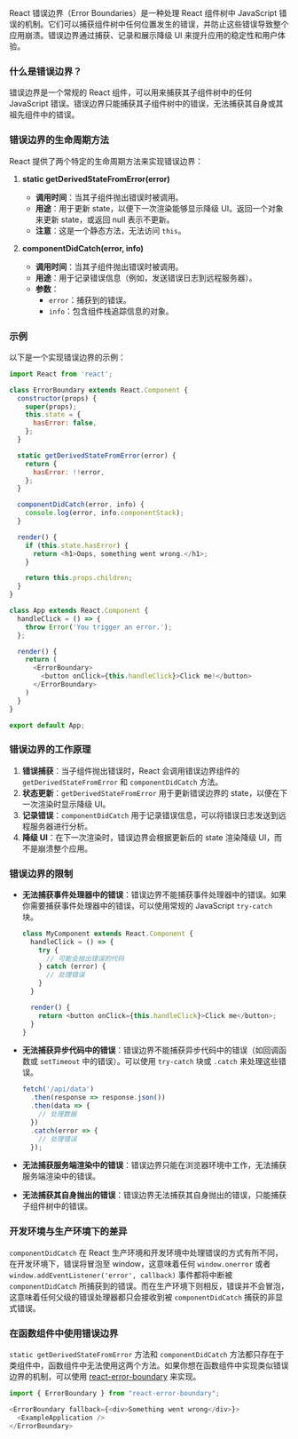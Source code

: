 React 错误边界（Error Boundaries）是一种处理 React 组件树中 JavaScript 错误的机制。它们可以捕获组件树中任何位置发生的错误，并防止这些错误导致整个应用崩溃。错误边界通过捕获、记录和展示降级 UI 来提升应用的稳定性和用户体验。

### 什么是错误边界？

错误边界是一个常规的 React 组件，可以用来捕获其子组件树中的任何 JavaScript 错误。错误边界只能捕获其子组件树中的错误，无法捕获其自身或其祖先组件中的错误。

### 错误边界的生命周期方法

React 提供了两个特定的生命周期方法来实现错误边界：

1. **static getDerivedStateFromError(error)**
   
   - **调用时间**：当其子组件抛出错误时被调用。
   - **用途**：用于更新 state，以便下一次渲染能够显示降级 UI。返回一个对象来更新 state，或返回 null 表示不更新。
   - **注意**：这是一个静态方法，无法访问 `this`。

2. **componentDidCatch(error, info)**

   - **调用时间**：当其子组件抛出错误时被调用。
   - **用途**：用于记录错误信息（例如，发送错误日志到远程服务器）。
   - **参数**：
     - `error`：捕获到的错误。
     - `info`：包含组件栈追踪信息的对象。

### 示例

以下是一个实现错误边界的示例：

```javascript
import React from 'react';

class ErrorBoundary extends React.Component {
  constructor(props) {
    super(props);
    this.state = {
      hasError: false,
    };
  }

  static getDerivedStateFromError(error) {
    return {
      hasError: !!error,
    };
  }

  componentDidCatch(error, info) {
    console.log(error, info.componentStack);
  }

  render() {
    if (this.state.hasError) {
      return <h1>Oops, something went wrong.</h1>;
    }

    return this.props.children;
  }
}

class App extends React.Component {
  handleClick = () => {
    throw Error('You trigger an error.');
  };

  render() {
    return (
      <ErrorBoundary>
        <button onClick={this.handleClick}>Click me!</button>
      </ErrorBoundary>
    )
  }
}

export default App;
```

### 错误边界的工作原理

1. **错误捕获**：当子组件抛出错误时，React 会调用错误边界组件的 `getDerivedStateFromError` 和 `componentDidCatch` 方法。
2. **状态更新**：`getDerivedStateFromError` 用于更新错误边界的 state，以便在下一次渲染时显示降级 UI。
3. **记录错误**：`componentDidCatch` 用于记录错误信息，可以将错误日志发送到远程服务器进行分析。
4. **降级 UI**：在下一次渲染时，错误边界会根据更新后的 state 渲染降级 UI，而不是崩溃整个应用。

### 错误边界的限制

- **无法捕获事件处理器中的错误**：错误边界不能捕获事件处理器中的错误。如果你需要捕获事件处理器中的错误，可以使用常规的 JavaScript `try-catch` 块。
  
  ```javascript
  class MyComponent extends React.Component {
    handleClick = () => {
      try {
        // 可能会抛出错误的代码
      } catch (error) {
        // 处理错误
      }
    }

    render() {
      return <button onClick={this.handleClick}>Click me</button>;
    }
  }
  ```

- **无法捕获异步代码中的错误**：错误边界不能捕获异步代码中的错误（如回调函数或 `setTimeout` 中的错误）。可以使用 `try-catch` 块或 `.catch` 来处理这些错误。

  ```javascript
  fetch('/api/data')
    .then(response => response.json())
    .then(data => {
      // 处理数据
    })
    .catch(error => {
      // 处理错误
    });
  ```

- **无法捕获服务端渲染中的错误**：错误边界只能在浏览器环境中工作，无法捕获服务端渲染中的错误。
- **无法捕获其自身抛出的错误**：错误边界无法捕获其自身抛出的错误，只能捕获子组件树中的错误。

### 开发环境与生产环境下的差异

`componentDidCatch` 在 React 生产环境和开发环境中处理错误的方式有所不同，在开发环境下，错误将冒泡至 window，这意味着任何 `window.onerror` 或者 `window.addEventListener('error', callback)` 事件都将中断被 `componentDidCatch` 所捕获到的错误。而在生产环境下则相反，错误并不会冒泡，这意味着任何父级的错误处理器都只会接收到被 `componentDidCatch` 捕获的非显式错误。

### 在函数组件中使用错误边界

`static getDerivedStateFromError` 方法和 `componentDidCatch` 方法都只存在于类组件中，函数组件中无法使用这两个方法。如果你想在函数组件中实现类似错误边界的机制，可以使用 [react-error-boundary](https://github.com/bvaughn/react-error-boundary) 来实现。

```javascript
import { ErrorBoundary } from "react-error-boundary";

<ErrorBoundary fallback={<div>Something went wrong</div>}>
  <ExampleApplication />
</ErrorBoundary>
```